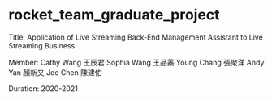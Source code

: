 ﻿# rocket_team_graduate_project
Title: Application of Live Streaming Back-End Management Assistant to Live Streaming Business

Member:
Cathy Wang 王辰君
Sophia Wang 王品蓁
Young Chang 張聚洋
Andy Yan 顏新又
Joe Chen 陳建佑

Duration: 2020-2021

